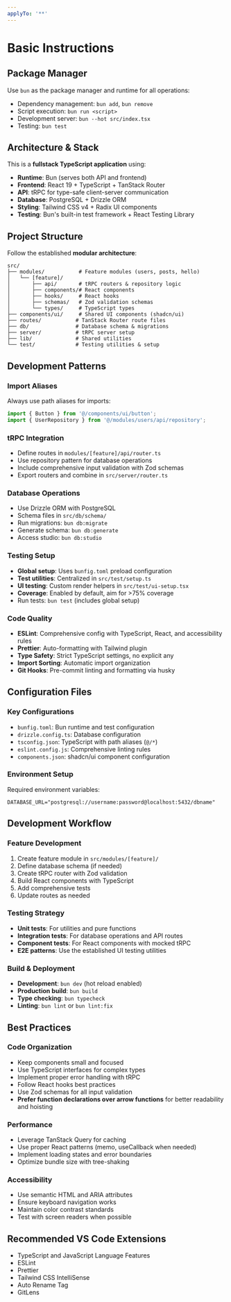 ```yaml
---
applyTo: '**'
---
```


# Basic Instructions

## Package Manager

Use `bun` as the package manager and runtime for all operations:

- Dependency management: `bun add`, `bun remove`
- Script execution: `bun run <script>`
- Development server: `bun --hot src/index.tsx`
- Testing: `bun test`

## Architecture & Stack

This is a **fullstack TypeScript application** using:

- **Runtime**: Bun (serves both API and frontend)
- **Frontend**: React 19 + TypeScript + TanStack Router
- **API**: tRPC for type-safe client-server communication
- **Database**: PostgreSQL + Drizzle ORM
- **Styling**: Tailwind CSS v4 + Radix UI components
- **Testing**: Bun's built-in test framework + React Testing Library

## Project Structure

Follow the established **modular architecture**:

```
src/
├── modules/           # Feature modules (users, posts, hello)
│   └── [feature]/
│       ├── api/       # tRPC routers & repository logic
│       ├── components/# React components
│       ├── hooks/     # React hooks
│       ├── schemas/   # Zod validation schemas
│       └── types/     # TypeScript types
├── components/ui/     # Shared UI components (shadcn/ui)
├── routes/           # TanStack Router route files
├── db/               # Database schema & migrations
├── server/           # tRPC server setup
├── lib/              # Shared utilities
└── test/             # Testing utilities & setup
```

## Development Patterns

### Import Aliases

Always use path aliases for imports:

```typescript
import { Button } from '@/components/ui/button';
import { UserRepository } from '@/modules/users/api/repository';
```

### tRPC Integration

- Define routes in `modules/[feature]/api/router.ts`
- Use repository pattern for database operations
- Include comprehensive input validation with Zod schemas
- Export routers and combine in `src/server/router.ts`

### Database Operations

- Use Drizzle ORM with PostgreSQL
- Schema files in `src/db/schema/`
- Run migrations: `bun db:migrate`
- Generate schema: `bun db:generate`
- Access studio: `bun db:studio`

### Testing Setup

- **Global setup**: Uses `bunfig.toml` preload configuration
- **Test utilities**: Centralized in `src/test/setup.ts`
- **UI testing**: Custom render helpers in `src/test/ui-setup.tsx`
- **Coverage**: Enabled by default, aim for >75% coverage
- Run tests: `bun test` (includes global setup)

### Code Quality

- **ESLint**: Comprehensive config with TypeScript, React, and accessibility rules
- **Prettier**: Auto-formatting with Tailwind plugin
- **Type Safety**: Strict TypeScript settings, no explicit any
- **Import Sorting**: Automatic import organization
- **Git Hooks**: Pre-commit linting and formatting via husky

## Configuration Files

### Key Configurations

- `bunfig.toml`: Bun runtime and test configuration
- `drizzle.config.ts`: Database configuration
- `tsconfig.json`: TypeScript with path aliases (`@/*`)
- `eslint.config.js`: Comprehensive linting rules
- `components.json`: shadcn/ui component configuration

### Environment Setup

Required environment variables:

```env
DATABASE_URL="postgresql://username:password@localhost:5432/dbname"
```

## Development Workflow

### Feature Development

1. Create feature module in `src/modules/[feature]/`
2. Define database schema (if needed)
3. Create tRPC router with Zod validation
4. Build React components with TypeScript
5. Add comprehensive tests
6. Update routes as needed

### Testing Strategy

- **Unit tests**: For utilities and pure functions
- **Integration tests**: For database operations and API routes
- **Component tests**: For React components with mocked tRPC
- **E2E patterns**: Use the established UI testing utilities

### Build & Deployment

- **Development**: `bun dev` (hot reload enabled)
- **Production build**: `bun build`
- **Type checking**: `bun typecheck`
- **Linting**: `bun lint` or `bun lint:fix`

## Best Practices

### Code Organization

- Keep components small and focused
- Use TypeScript interfaces for complex types
- Implement proper error handling with tRPC
- Follow React hooks best practices
- Use Zod schemas for all input validation
- **Prefer function declarations over arrow functions** for better readability and hoisting

### Performance

- Leverage TanStack Query for caching
- Use proper React patterns (memo, useCallback when needed)
- Implement loading states and error boundaries
- Optimize bundle size with tree-shaking

### Accessibility

- Use semantic HTML and ARIA attributes
- Ensure keyboard navigation works
- Maintain color contrast standards
- Test with screen readers when possible

## Recommended VS Code Extensions

- TypeScript and JavaScript Language Features
- ESLint
- Prettier
- Tailwind CSS IntelliSense
- Auto Rename Tag
- GitLens
